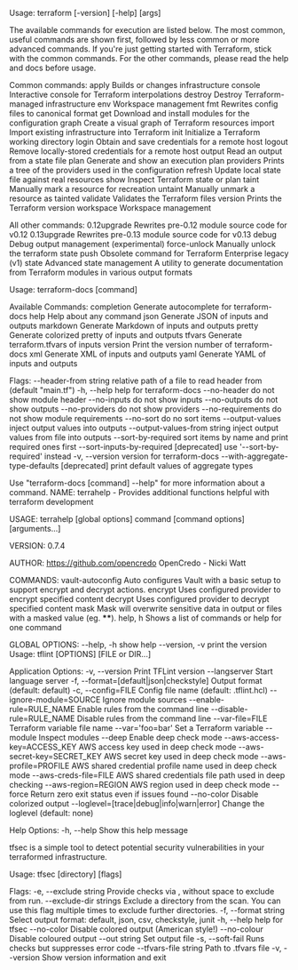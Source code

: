 Usage: terraform [-version] [-help] <command> [args]

The available commands for execution are listed below.
The most common, useful commands are shown first, followed by
less common or more advanced commands. If you're just getting
started with Terraform, stick with the common commands. For the
other commands, please read the help and docs before usage.

Common commands:
apply Builds or changes infrastructure
console Interactive console for Terraform interpolations
destroy Destroy Terraform-managed infrastructure
env Workspace management
fmt Rewrites config files to canonical format
get Download and install modules for the configuration
graph Create a visual graph of Terraform resources
import Import existing infrastructure into Terraform
init Initialize a Terraform working directory
login Obtain and save credentials for a remote host
logout Remove locally-stored credentials for a remote host
output Read an output from a state file
plan Generate and show an execution plan
providers Prints a tree of the providers used in the configuration
refresh Update local state file against real resources
show Inspect Terraform state or plan
taint Manually mark a resource for recreation
untaint Manually unmark a resource as tainted
validate Validates the Terraform files
version Prints the Terraform version
workspace Workspace management

All other commands:
0.12upgrade Rewrites pre-0.12 module source code for v0.12
0.13upgrade Rewrites pre-0.13 module source code for v0.13
debug Debug output management (experimental)
force-unlock Manually unlock the terraform state
push Obsolete command for Terraform Enterprise legacy (v1)
state Advanced state management
A utility to generate documentation from Terraform modules in various output formats

Usage:
terraform-docs [command]

Available Commands:
completion Generate autocomplete for terraform-docs
help Help about any command
json Generate JSON of inputs and outputs
markdown Generate Markdown of inputs and outputs
pretty Generate colorized pretty of inputs and outputs
tfvars Generate terraform.tfvars of inputs
version Print the version number of terraform-docs
xml Generate XML of inputs and outputs
yaml Generate YAML of inputs and outputs

Flags:
--header-from string relative path of a file to read header from (default "main.tf")
-h, --help help for terraform-docs
--no-header do not show module header
--no-inputs do not show inputs
--no-outputs do not show outputs
--no-providers do not show providers
--no-requirements do not show module requirements
--no-sort do no sort items
--output-values inject output values into outputs
--output-values-from string inject output values from file into outputs
--sort-by-required sort items by name and print required ones first
--sort-inputs-by-required [deprecated] use '--sort-by-required' instead
-v, --version version for terraform-docs
--with-aggregate-type-defaults [deprecated] print default values of aggregate types

Use "terraform-docs [command] --help" for more information about a command.
NAME:
terrahelp - Provides additional functions helpful with terraform development

USAGE:
terrahelp [global options] command [command options] [arguments...]

VERSION:
0.7.4

AUTHOR:
https://github.com/opencredo OpenCredo - Nicki Watt

COMMANDS:
vault-autoconfig Auto configures Vault with a basic setup to support encrypt and decrypt actions.
encrypt Uses configured provider to encrypt specified content
decrypt Uses configured provider to decrypt specified content
mask Mask will overwrite sensitive data in output or files with a masked value (eg. **\*\***).
help, h Shows a list of commands or help for one command

GLOBAL OPTIONS:
--help, -h show help
--version, -v print the version
Usage:
tflint [OPTIONS] [FILE or DIR...]

Application Options:
-v, --version Print TFLint version
--langserver Start language server
-f, --format=[default|json|checkstyle] Output format (default:
default)
-c, --config=FILE Config file name (default:
.tflint.hcl)
--ignore-module=SOURCE Ignore module sources
--enable-rule=RULE_NAME Enable rules from the command
line
--disable-rule=RULE_NAME Disable rules from the
command line
--var-file=FILE Terraform variable file name
--var='foo=bar' Set a Terraform variable
--module Inspect modules
--deep Enable deep check mode
--aws-access-key=ACCESS_KEY AWS access key used in deep
check mode
--aws-secret-key=SECRET_KEY AWS secret key used in deep
check mode
--aws-profile=PROFILE AWS shared credential profile
name used in deep check mode
--aws-creds-file=FILE AWS shared credentials file
path used in deep checking
--aws-region=REGION AWS region used in deep check
mode
--force Return zero exit status even
if issues found
--no-color Disable colorized output
--loglevel=[trace|debug|info|warn|error] Change the loglevel (default:
none)

Help Options:
-h, --help Show this help message

tfsec is a simple tool to detect potential security vulnerabilities in your terraformed infrastructure.

Usage:
tfsec [directory] [flags]

Flags:
-e, --exclude string Provide checks via , without space to exclude from run.
--exclude-dir strings Exclude a directory from the scan. You can use this flag multiple times to exclude further directories.
-f, --format string Select output format: default, json, csv, checkstyle, junit
-h, --help help for tfsec
--no-color Disable colored output (American style!)
--no-colour Disable coloured output
--out string Set output file
-s, --soft-fail Runs checks but suppresses error code
--tfvars-file string Path to .tfvars file
-v, --version Show version information and exit
